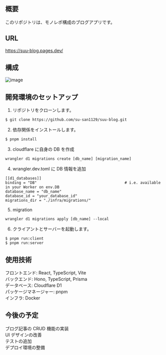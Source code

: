 ## 概要

このリポジトリは、モノレポ構成のブログアプリです。

## URL

https://suu-blog.pages.dev/

## 構成

![image](https://github.com/su-san1129/suu-blog/assets/48959170/23d5c781-8b50-4f21-8e73-82f18384c76d)

## 開発環境のセットアップ

1. リポジトリをクローンします。

```
$ git clone https://github.com/su-san1129/suu-blog.git
```

2. 依存関係をインストールします。

```
$ pnpm install
```

3. cloudflare に自身の DB を作成

```
wrangler d1 migrations create [db_name] [migration_name]
```

4. wrangler.dev.toml に DB 情報を追加

```
[[d1_databases]]
binding = "DB"                                       # i.e. available in your Worker on env.DB
database_name = "db_name"
database_id = "your_database_id"
migrations_dir = "./infra/migrations/"
```

5. migration

```
wrangler d1 migrations apply [db_name] --local
```

6. クライアントとサーバーを起動します。

```
$ pnpm run:client
$ pnpm run:server
```

## 使用技術

フロントエンド: React, TypeScript, Vite  
バックエンド: Hono, TypeScript, Prisma  
データベース: Cloudflare D1  
パッケージマネージャー: pnpm  
インフラ: Docker

## 今後の予定

ブログ記事の CRUD 機能の実装  
UI デザインの改善  
テストの追加  
デプロイ環境の整備
